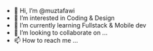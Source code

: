 - 👋 Hi, I’m @muztafawi
- 👀 I’m interested in Coding & Design
- 🌱 I’m currently learning Fullstack & Mobile dev
- 💞️ I’m looking to collaborate on ...
- 📫 How to reach me ...

<!---
muztafawi/muztafawi is a ✨ special ✨ repository because its `README.md` (this file) appears on your GitHub profile.
You can click the Preview link to take a look at your changes.
--->
